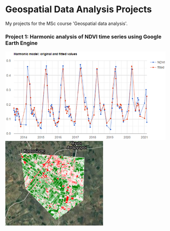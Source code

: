 # Geospatial Data Analysis Projects
My projects for the MSc course 'Geospatial data analysis'.

### Project 1: Harmonic analysis of NDVI time series using Google Earth Engine

<img src="imgs/poly4.png">
<img src="imgs/max_ndvi2019.png">

